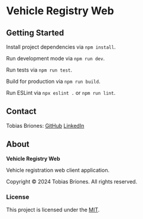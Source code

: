 # Vehicle Registry Web

## Getting Started

Install project dependencies via `npm install`.

Run development mode via `npm run dev`.

Run tests via `npm run test`.

Build for production via `npm run build`.

Run ESLint via `npx eslint .` or `npm run lint`.

## Contact

Tobias Briones: [GitHub](https://github.com/tobiasbriones)
[LinkedIn](https://linkedin.com/in/tobiasbriones)

## About

**Vehicle Registry Web**

Vehicle registration web client application.

Copyright © 2024 Tobias Briones. All rights reserved.

### License

This project is licensed under the [MIT](LICENSE).
